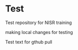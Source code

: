 # Test
Test repository for NISR training

making local changes for testing 

Test text for gthub pull
